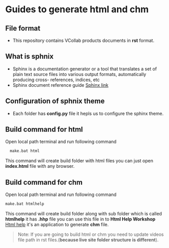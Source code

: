 # Guides to generate html and chm
## File format
- This repository contains VCollab products documents in **rst** format.
## What is sphnix 
- Sphinx is a documentation generator or a tool that translates a set of plain text source files into various output formats, automatically producing cross- 
  references, indices, etc
- Sphinx document reference guide [Sphinx link]
## Configuration of sphnix theme
- Each folder has **config.py** file it hepls us to configure the sphinx theme.
  
## Build command for html 
 Open local path terminal and run following command
     
     
```sh
  make.bat html
```


  This command will create build folder with html files you can just open **index.html** file with any browser.
## Build command for chm 
 Open local path terminal and run following command


```sh
make.bat htmlhelp
```


  This command will create build folder along with sub folder which is called **htmlhelp** it has **.hhp** file 
 you can use this file in to **Html Help Workshop** [Html help] it's an application to generate **chm** file.  
> Note: If you are going to build html or chm you need to update videos file path in rst files.(**because live site folder structure is different**).
> 
> [Sphinx link]: https://www.sphinx-doc.org/en/master/
> [Html help]: https://learn.microsoft.com/en-us/previous-versions/windows/desktop/htmlhelp/microsoft-html-help-downloads

